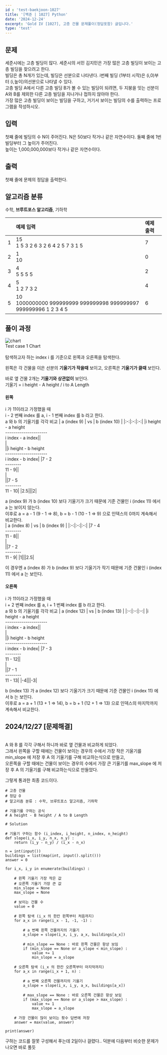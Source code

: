 ```yaml
---
id : 'test-baekjoon-1027'
title: '[백준 | 1027] Python'
date: '2024-12-24'
excerpt: 'Gold IV [1027], 고층 건물 문제풀이(정답포함) 글입니다.'
type: 'test'
---
```


## 문제
세준시에는 고층 빌딩이 많다. 세준시의 서민 김지민은 가장 많은 고층 빌딩이 보이는 고층 빌딩을 찾으려고 한다.<br>
빌딩은 총 N개가 있는데, 빌딩은 선분으로 나타낸다. i번째 빌딩 (1부터 시작)은 (i,0)부터 (i,높이)의선분으로 나타낼 수 있다.<br>
고층 빌딩 A에서 다른 고층 빌딩 B가 볼 수 있는 빌딩이 되려면, 두 지붕을 잇는 선분이 A와 B를 제외한 다른 고층 빌딩을 지나거나 접하지 않아야 한다.<br>
가장 많은 고층 빌딩이 보이는 빌딩을 구하고, 거기서 보이는 빌딩의 수를 출력하는 프로그램을 작성하시오.<br>

## 입력
첫째 줄에 빌딩의 수 N이 주어진다. N은 50보다 작거나 같은 자연수이다. 둘째 줄에 1번 빌딩부터 그 높이가 주어진다.<br>
높이는 1,000,000,000보다 작거나 같은 자연수이다.<br>

## 출력
첫째 줄에 문제의 정답을 출력한다.<br>

## 알고리즘 분류
수학, <a href="/pages/posts/brute-force" style="text-decoration-line: none; font-weight: bold">브루트포스 알고리즘</a>, 기하학<br>

||예제 입력|예제 출력|
|:-:|:-|:-|
|1|15<br>1 5 3 2 6 3 2 6 4 2 5 7 3 1 5|7|
|2|1<br>10|0|
|3|4<br>5 5 5 5|2|
|4|5<br>1 2 7 3 2|4|
|5|10<br>1000000000 999999999 999999998 999999997 999999996 1 2 3 4 5|6|

## 풀이 과정
<div class="markdown">
    <div class="img">
        <img src="/imgs/20241224-2/img1.jpeg" alt="chart" />
        <div class="explanation text-center">
            Test case 1 Chart
        </div>
    </div>
</div>
<br>
탐색하고자 하는 index i 를 기준으로 왼쪽과 오른쪽을 탐색한다.<br>

왼쪽은 각 건물을 이은 선분의 **기울기가 작을때** 보이고, 오른쪽은 **기울기가 클때** 보인다.<br>

바로 옆 건물 2개는 **기울기와 상관없이** 보인다.<br>
기울기 = i height - A height / i to A Length <br>

#### 왼쪽
i 가 11이라고 가정했을 때<br>
i - 2 번째 index 를 a, i - 1 번째 index 를 b 라고 한다.<br>
a 와 b 의 기울기를 각각 비교
| a (index 9) | vs | b (index 10) |
|:-:|:-:|:-:|
|i height - a height <br> --------------------- <br> i index - a index|\|<br>\|<br>\||i height - b height <br> --------------------- <br> i index - b index|
|7 - 2 <br> -------- <br> 11 - 9|\|<br>\|<br>\||7 - 5 <br> -------- <br> 11 - 10|
|2.5|\||2|

a (index 9) 가 b (index 10) 보다 기울기가 크기 때문에 기준 건물인 i (index 11) 에서 a 는 보이지 않는다.<br>
이후로 a = a - 1 (9 - 1 => 8), b = b - 1 (10 - 1 => 9) 으로 인덱스의 0까지 계속해서 비교한다.<br>
| a (index 8) | vs | b (index 9) |
|:-:|:-:|:-:|
|7 - 4 <br> -------- <br> 11 - 8|\|<br>\|<br>\||7 - 2 <br> -------- <br> 11 - 9|
|1|\||2.5|

이 경우엔 a (index 8) 가 b (index 9) 보다 기울기가 작기 때문에 기준 건물인 i (index 11) 에서 a 는 보인다.<br>

#### 오른쪽
i 가 11이라고 가정했을 때<br>
i + 2 번째 index 를 a, i + 1 번째 index 를 b 라고 한다.<br>
a 와 b 의 기울기를 각각 비교
| a (index 12) | vs | b (index 13) |
|:-:|:-:|:-:|
|i height - a height <br> --------------------- <br> i index - a index|\|<br>\|<br>\||i height - b height <br> --------------------- <br> i index - b index|
|7 - 3<br>-------- <br> 11 - 12|\|<br>\|<br>\||7 - 1<br>-------- <br> 11 - 13|
|-4|\||-3|

b (index 13) 가 a (index 12) 보다 기울기가 크기 때문에 기준 건물인 i (index 11) 에서 b 는 보인다.<br>
이후로 a = a + 1 (13 + 1 => 14), b = b + 1 (12 + 1 => 13) 으로 인덱스의 마지막까지 계속해서 비교한다.<br>

## 2024/12/27 [문제해결]
<br>
A 와 B 를 각각 구해서 하니까 바로 옆 건물과 비교하게 되었다.<br>
그래서 왼쪽을 구할 때에는 건물이 보이는 경우의 수에서 가장 작은 기울기를 min_slope 에 저장 후 A 의 기울기를 구해 비교하는식으로 만들고, <br>
오른쪽을 구할 때에는 건물이 보이는 경우의 수에서 가장 큰 기울기를 max_slope 에 저장 후 A 의 기울기를 구해 비교하는식으로 만들었다. <br>

그렇게 통과한 최종 코드이다.

```
# 고층 건물
# 정답 O
# 알고리즘 분류 : 수학, 브루트포스 알고리즘, 기하학

# 기울기를 구하는 공식
# A height - B height / A to B Length

# Solution

# 기울기 구하는 함수 (i_index, i_height, n_index, n_height)
def slope(i_x, i_y, n_x, n_y) :
    return (i_y - n_y) / (i_x - n_x)

n = int(input())
buildings = list(map(int, input().split()))
answer = 0

for i_x, i_y in enumerate(buildings) :

    # 왼쪽 기울기 가장 작은 값
    # 오른쪽 기울기 가장 큰 값
    min_slope = None
    max_slope = None

    # 보이는 건물 수
    value = 0

    # 왼쪽 탐색 (i_x 의 한칸 왼쪽부터 처음까지)
    for a_x in range(i_x - 1, -1, -1) :
        
        # a 번째 왼쪽 건물까지의 기울기
        a_slope = slope(i_x, i_y, a_x, buildings[a_x])

        # min_slope == None : 바로 왼쪽 건물은 항상 보임
        if (min_slope == None or a_slope < min_slope) :
            value += 1
            min_slope = a_slope

    # 오른쪽 탐색 (i_x 의 한칸 오른쪽부터 마지막까지)
    for a_x in range(i_x + 1, n) :

        # a 번째 오른쪽 건물까지의 기울기
        a_slope = slope(i_x, i_y, a_x, buildings[a_x])

        # max_slope == None : 바로 오른쪽 건물은 항상 보임
        if (max_slope == None or a_slope > max_slope) :
            value += 1
            max_slope = a_slope

    # 가장 건물이 많이 보이는 횟수 답변에 저장
    answer = max(value, answer)

print(answer)
```

구하는 코드를 잘못 구성해서 푸는데 2일이나 걸렸다.. 덕분에 다음부터 비슷한 문제가 나오면 바로 풀듯